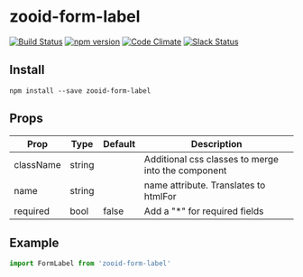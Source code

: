 # zooid-form-label

[![Build Status](https://travis-ci.org/octoblu/zooid-form-label.svg?branch=master)](https://travis-ci.org/octoblu/zooid-form-label)
[![npm version](https://badge.fury.io/js/zooid-form-label.svg)](http://badge.fury.io/js/zooid-form-label)
[![Code Climate](https://codeclimate.com/github/octoblu/zooid-form-label.png)](https://codeclimate.com/github/octoblu/zooid-form-label)
[![Slack Status](http://community-slack.octoblu.com/badge.svg)](http://community-slack.octoblu.com)

## Install
```
npm install --save zooid-form-label
```

## Props
| Prop      | Type   | Default | Description                          |
| ----------| -------| --------| -------------------------------------|
| className | string |         | Additional css classes to merge into the component |
| name | string |         | name attribute. Translates to htmlFor |
| required | bool | false | Add a "*" for required fields|


## Example
```js
import FormLabel from 'zooid-form-label'
```
